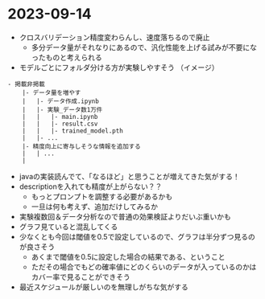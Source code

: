 # 2023-09-14

* クロスバリデーション精度変わらんし、速度落ちるので廃止
  * 多分データ量がそれなりにあるので、汎化性能を上げる試みが不要になったものと考えられる
* モデルごとにフォルダ分ける方が実験しやすそう
（イメージ）
```
- 掲載非掲載
    |- データ量を増やす
    |   |- データ作成.ipynb
    |   |- 実験_データ数1万件
    |   |   |- main.ipynb
    |   |   |- result.csv
    |   |   |- trained_model.pth
    |   |- ...
    |- 精度向上に寄与しそうな情報を追加する
    |   | ...
    |
```
* javaの実装読んでて、「なるほど」と思うことが増えてきた気がする！
* descriptionを入れても精度が上がらない？？
  * もっとプロンプトを調整する必要があるかも
  * 一旦は何も考えず、追加だけしてみるか
* 実験複数回＆データ分析なので普通の効果検証よりだいぶ重いかも
* グラフ見ていると混乱してくる
* 少なくとも今回は閾値を0.5で設定しているので、グラフは半分ずつ見るのが良さそう
  * あくまで閾値を0.5に設定した場合の結果である、ということ
  * ただその場合でもどの確率値にどのくらいのデータが入っているのかはカバー率で見ることができそう
* 最近スケジュールが厳しいのを無理しがちな気がする
